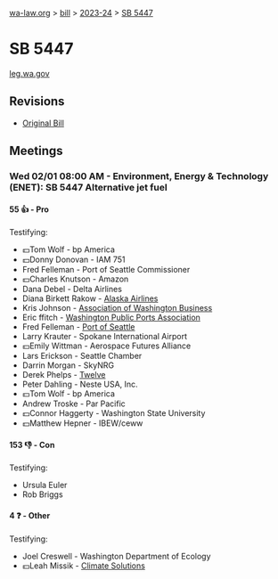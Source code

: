[wa-law.org](/) > [bill](/bill/) > [2023-24](/bill/2023-24/) > [SB 5447](/bill/2023-24/sb/5447/)

# SB 5447
[leg.wa.gov](https://app.leg.wa.gov/billsummary?BillNumber=5447&Year=2023&Initiative=false)

## Revisions
* [Original Bill](1/)

## Meetings
### Wed 02/01 08:00 AM - Environment, Energy & Technology (ENET): SB 5447 Alternative jet fuel
#### 55 👍 - Pro
Testifying:
* 💵Tom Wolf - bp America
* 💵Donny Donovan - IAM 751
* Fred Felleman - Port of Seattle Commissioner
* 💵Charles Knutson - Amazon
* Dana Debel - Delta Airlines
* Diana Birkett Rakow - [Alaska Airlines](/org/alaska_airlines/)
* Kris Johnson - [Association of Washington Business](/org/association_of_washington_business/)
* Eric ffitch - [Washington Public Ports Association](/org/washington_public_ports_association/)
* Fred  Felleman - [Port of Seattle](/org/port_of_seattle/)
* Larry  Krauter - Spokane International Airport
* 💵Emily Wittman - Aerospace Futures Alliance
* Lars Erickson - Seattle Chamber
* Darrin Morgan - SkyNRG
* Derek Phelps - [Twelve](/org/twelve/)
* Peter Dahling - Neste USA, Inc.
* 💵Tom Wolf - bp America
* Andrew Troske - Par Pacific
* 💵Connor Haggerty - Washington State University
* 💵Matthew Hepner - IBEW/ceww

#### 153 👎 - Con
Testifying:
* Ursula Euler
* Rob Briggs

#### 4 ❓ - Other
Testifying:
* Joel Creswell - Washington Department of Ecology
* 💵Leah Missik - [Climate Solutions](/org/climate_solutions/)
